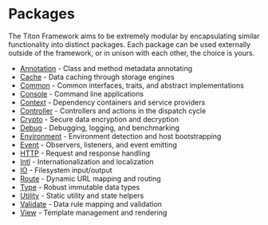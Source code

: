 # Packages #

The Titon Framework aims to be extremely modular by encapsulating similar functionality into distinct packages. Each package can be used externally outside of the framework, or in unison with each other, the choice is yours.

* [Annotation](annotation/index.md) - Class and method metadata annotating
* [Cache](cache/index.md) - Data caching through storage engines
* [Common](common/index.md) - Common interfaces, traits, and abstract implementations
* [Console](console/index.md) - Command line applications
* [Context](context/index.md) - Dependency containers and service providers
* [Controller](controller/index.md) - Controllers and actions in the dispatch cycle
* [Crypto](crypto/index.md) - Secure data encryption and decryption
* [Debug](debug/index.md) - Debugging, logging, and benchmarking
* [Environment](env/index.md) - Environment detection and host bootstrapping
* [Event](event/index.md) - Observers, listeners, and event emitting
* [HTTP](http/index.md) - Request and response handling
* [Intl](intl/index.md) - Internationalization and localization
* [IO](io/index.md) - Filesystem input/output
* [Route](route/index.md) - Dynamic URL mapping and routing
* [Type](type/index.md) - Robust immutable data types
* [Utility](utility/index.md) - Static utility and state helpers
* [Validate](validate/index.md) - Data rule mapping and validation
* [View](view/index.md) - Template management and rendering
